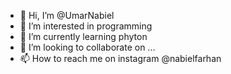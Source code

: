 - 👋 Hi, I’m @UmarNabiel
- 👀 I’m interested in programming
- 🌱 I’m currently learning phyton
- 💞️ I’m looking to collaborate on ...
- 📫 How to reach me on instagram @nabielfarhan

<!---
UmarNabiel/UmarNabiel is a ✨ special ✨ repository because its `README.md` (this file) appears on your GitHub profile.
You can click the Preview link to take a look at your changes.
--->
